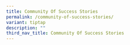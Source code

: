 ```yaml
---
title: Community Of Success Stories
permalink: /community-of-success-stories/
variant: tiptap
description: ""
third_nav_title: Community Of Success Stories
---
```

